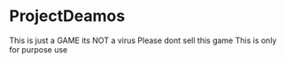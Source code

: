# ProjectDeamos
This is just a GAME its NOT a virus
Please dont sell this game
This is only for purpose use
